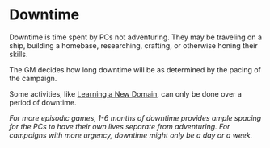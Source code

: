 # Downtime

Downtime is time spent by PCs not adventuring. They may be traveling on a ship, building a homebase, researching, crafting, or otherwise honing their skills.

The GM decides how long downtime will be as determined by the pacing of the campaign.

Some activities, like [Learning a New Domain](../../Magic/Spellcasting/Spell%20Learning/Learned%20Domains.md#Learning%20a%20New%20Domain), can only be done over a period of downtime.

*For more episodic games, 1-6 months of downtime provides ample spacing for the PCs to have their own lives separate from adventuring. For campaigns with more urgency, downtime might only be a day or a week.*
